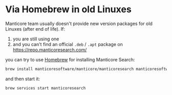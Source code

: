 # Via Homebrew in old Linuxes

Manticore team usually doesn't provide new version packages for old Linuxes (after end of life). If:
1. you are still using one
2. and you can't find an official `.deb` / `.apt` package on https://repo.manticoresearch.com/

you can try to use [Homebrew](https://brew.sh/) for installing Manticore Search:

```bash
brew install manticoresoftware/manticore/manticoresearch manticoresoftware/manticore/manticore-extra
```

and then start it:

```bash
brew services start manticoresearch
```
